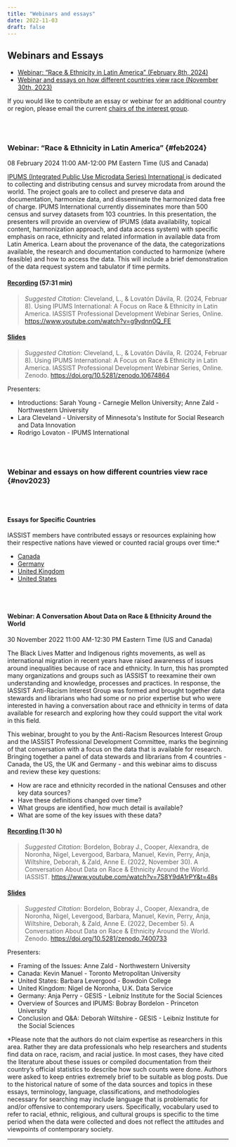 ```yaml
---
title: "Webinars and essays"
date: 2022-11-03
draft: false
---
```

## Webinars and Essays

- [Webinar: “Race & Ethnicity in Latin America” (February 8th, 2024)](/community/diversity-equity-and-inclusion-data-resources/webinars#feb2024)
- [Webinar and essays on how different countries view race (November 30th, 2023)](/community/diversity-equity-and-inclusion-data-resources/webinars#nov2023)

If you would like to contribute an essay or webinar for an additional country or region, please email the current [chairs of the interest group](/community/diversity-equity-and-inclusion-data-resources).

</br></br>
### Webinar: “Race & Ethnicity in Latin America” {#feb2024}
08 February 2024 11:00 AM-12:00 PM Eastern Time (US and Canada)

[IPUMS (Integrated Public Use Microdata Series) International <span class="fas fa-external-link-alt"></span>](https://international.ipums.org/international/) is dedicated to collecting and distributing census and survey microdata from around the world. The project goals are to collect and preserve data and documentation, harmonize data, and disseminate the harmonized data free of charge. IPUMS International currently disseminates more than 500 census and survey datasets from 103 countries. In this presentation, the presenters will provide an overview of IPUMS (data availability, topical content, harmonization approach, and data access system) with specific emphasis on race, ethnicity and related information in available data from Latin America. Learn about the provenance of the data, the categorizations available, the research and documentation conducted to harmonize (where feasible) and how to access the data. This will include a brief demonstration of the data request system and tabulator if time permits.

#### [Recording](https://www.youtube.com/watch?v=g9ydnn0Q_FE) (57:31 min)
> *Suggested Citation*: Cleveland, L., & Lovatón Dávila, R. (2024, Februar 8). Using IPUMS International: A Focus on Race & Ethnicity in Latin America. IASSIST Professional Development Webinar Series, Online. https://www.youtube.com/watch?v=g9ydnn0Q_FE <span class="fas fa-external-link-alt"></span>

#### [Slides](https://doi.org/10.5281/zenodo.10674864)
> *Suggested Citation*: Cleveland, L., & Lovatón Dávila, R. (2024, Februar 8). Using IPUMS International: A Focus on Race & Ethnicity in Latin America. IASSIST Professional Development Webinar Series, Online. Zenodo. https://doi.org/10.5281/zenodo.10674864 <span class="fas fa-external-link-alt"></span>

Presenters:
- Introductions: Sarah Young - Carnegie Mellon University; Anne Zald - Northwestern University
- Lara Cleveland - University of Minnesota's Institute for Social Research and Data Innovation 
- Rodrigo Lovaton - IPUMS International

</br></br>
### Webinar and essays on how different countries view race {#nov2023}
</br></br>
#### Essays for Specific Countries
IASSIST members have contributed essays or resources explaining how their respective nations have viewed or counted racial groups over time:*

- [Canada](/community/antiracismresources-ig/canada)
- [Germany](/community/antiracismresources-ig/germany)
- [United Kingdom](/community/antiracismresources-ig/uk)
- [United States](/community/antiracismresources-ig/us)

</br></br>
#### Webinar: A Conversation About Data on Race & Ethnicity Around the World
30 November 2022 11:00 AM-12:30 PM Eastern Time (US and Canada)

The Black Lives Matter and Indigenous rights movements, as well as international migration in recent years have raised awareness of issues around inequalities because of race and ethnicity. In turn, this has prompted many organizations and groups such as IASSIST to reexamine their own understanding and knowledge, processes and practices. In response, the IASSIST Anti-Racism Interest Group was formed and brought together data stewards and librarians who had some or no prior expertise but who were interested in having a conversation about race and ethnicity in terms of data available for research and exploring how they could support the vital work in this field.

This webinar, brought to you by the Anti-Racism Resources Interest Group and the IASSIST Professional Development Committee, marks the beginning of that conversation with a focus on the data that is available for research. Bringing together a panel of data stewards and librarians from 4 countries - Canada, the US, the UK and Germany - and this webinar aims to discuss and review these key questions:

- How are race and ethnicity recorded in the national Censuses and other key data sources?
- Have these definitions changed over time?
- What groups are identified, how much detail is available?
- What are some of the key issues with these data?


#### [Recording <span class="fas fa-external-link-alt"></span>](https://www.youtube.com/watch?v=7S8Y9dA1rPY&t=48s) (1:30 h)

> *Suggested Citation*:  Bordelon, Bobray J., Cooper, Alexandra, de Noronha, Nigel, Levergood, Barbara, Manuel, Kevin, Perry, Anja, Wiltshire, Deborah, & Zald, Anne E. \(2022, November 30). A Conversation About Data on Race & Ethnicity Around the World. IASSIST.  https://www.youtube.com/watch?v=7S8Y9dA1rPY&t=48s <span class="fas fa-external-link-alt"></span>

#### [Slides <span class="fas fa-external-link-alt"></span>](https://doi.org/10.5281/zenodo.7400733)

> *Suggested Citation*:  Bordelon, Bobray J., Cooper, Alexandra, de Noronha, Nigel, Levergood, Barbara, Manuel, Kevin, Perry, Anja, Wiltshire, Deborah, & Zald, Anne E. \(2022, December 5). A Conversation About Data on Race & Ethnicity Around the World. Zenodo. https://doi.org/10.5281/zenodo.7400733 <span class="fas fa-external-link-alt"></span>

Presenters:
- Framing of the Issues: Anne Zald - Northwestern University
- Canada: Kevin Manuel - Toronto Metropolitan University
- United States: Barbara Levergood - Bowdoin College
- United Kingdom: Nigel de Noronha, U.K. Data Service
- Germany: Anja Perry - GESIS - Leibniz Institute for the Social Sciences
- Overview of Sources and IPUMS: Bobray Bordelon - Princeton University
- Conclusion and Q&A: Deborah Wiltshire - GESIS - Leibniz Institute for the Social Sciences

*Please note that the authors do not claim expertise as researchers in this area. Rather they are data professionals who help researchers and students find data on race, racism, and racial justice. In most cases, they have cited the literature about these issues or compiled documentation from their country’s official statistics to describe how such counts were done. Authors were asked to keep entries extremely brief to be suitable as blog posts. Due to the historical nature of some of the data sources and topics in these essays, terminology, language, classifications, and methodologies necessary for searching may include language that is problematic for and/or offensive to contemporary users. Specifically, vocabulary used to refer to racial, ethnic, religious, and cultural groups is specific to the time period when the data were collected and does not reflect the attitudes and viewpoints of contemporary society.
<hr>
